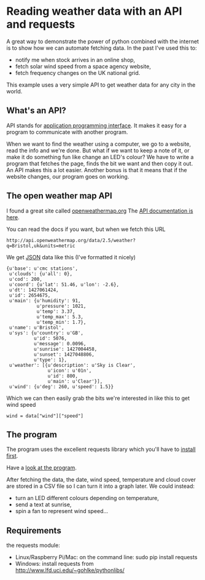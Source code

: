 # Reading weather data with an API and requests

A great way to demonstrate the power of python combined with the internet is to
show how we can automate fetching data. In the past I've used this to:

* notify me when stock arrives in an online shop,
* fetch solar wind speed from a space agency website,
* fetch frequency changes on the UK national grid.

This example uses a very simple API to get weather data for any city in the
world.

## What's an API?

API stands for [application programming
interface](http://en.wikipedia.org/wiki/Application_programming_interface). It
makes it easy for a program to communicate with another program.

When we want to find the weather using a computer, we go to a website, read the
info and we're done. But what if we want to keep a note of it, or make it do
something fun like change an LED's colour? We have to write a program that
fetches the page, finds the bit we want and then copy it out. An API makes this
a lot easier. Another bonus is that it means that if the website changes, our
program goes on working.

## The open weather map API

I found a great site called [openweathermap.org](http://openweathermap.org)
The [API documentation is here](http://openweathermap.org/api).

You can read the docs if you want, but when we fetch this URL

    http://api.openweathermap.org/data/2.5/weather?q=Bristol,uk&units=metric

We get [JSON](http://en.wikipedia.org/wiki/JSON) data like this (I've formatted
it nicely)

    {u'base': u'cmc stations',
     u'clouds': {u'all': 0},
     u'cod': 200,
     u'coord': {u'lat': 51.46, u'lon': -2.6},
     u'dt': 1427061424,
     u'id': 2654675,
     u'main': {u'humidity': 91,
               u'pressure': 1021,
               u'temp': 3.37,
               u'temp_max': 5.3,
               u'temp_min': 1.7},
     u'name': u'Bristol',
     u'sys': {u'country': u'GB',
              u'id': 5076,
              u'message': 0.0096,
              u'sunrise': 1427004458,
              u'sunset': 1427048806,
              u'type': 1},
     u'weather': [{u'description': u'Sky is Clear',
                   u'icon': u'01n',
                   u'id': 800,
                   u'main': u'Clear'}],
     u'wind': {u'deg': 260, u'speed': 1.5}}

Which we can then easily grab the bits we're interested in like this to get wind
speed

    wind = data["wind"]["speed"]

## The program

The program uses the excellent requests library which you'll have to 
[install first](#requirements).

Have a [look at the program](weather.py).

After fetching the data, the date, wind speed, temperature and
cloud cover are stored in a CSV file so I can turn it into a graph later. 
We could instead:

* turn an LED different colours depending on temperature,
* send a text at sunrise,
* spin a fan to represent wind speed... 

## Requirements 

the requests module:

* Linux/Raspberry Pi/Mac: on the command line: sudo pip install requests
* Windows: install requests from http://www.lfd.uci.edu/~gohlke/pythonlibs/
